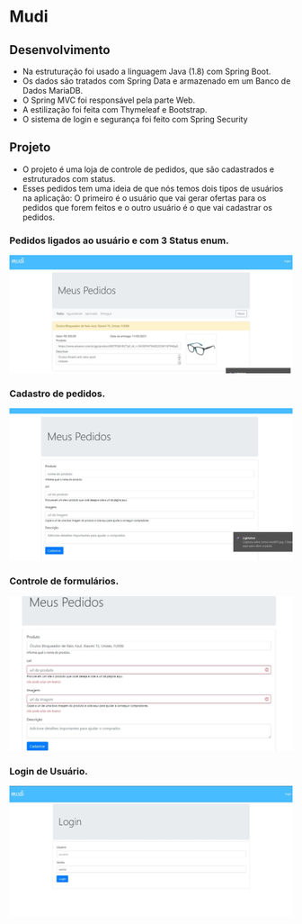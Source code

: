 # Mudi
 
## Desenvolvimento
* Na estruturação foi usado a linguagem Java (1.8) com Spring Boot.
* Os dados são tratados com Spring Data e armazenado em um Banco de Dados MariaDB.
* O Spring MVC foi responsável pela parte Web.
* A estilização foi feita com Thymeleaf e Bootstrap.
* O sistema de login e segurança foi feito com Spring Security

## Projeto
* O projeto é uma loja de controle de pedidos, que são cadastrados e estruturados com status.
* Esses pedidos tem uma ideia de que nós temos dois tipos de usuários na aplicação: O primeiro é o usuário que vai gerar ofertas para os pedidos que forem feitos e o outro usuário é o que vai cadastrar os pedidos.



### Pedidos ligados ao usuário e com 3 Status enum.
<img src="https://github.com/DarlanNoetzold/Mudi/blob/main/mudi01.jpg" />

### Cadastro de pedidos. 
<img src="https://github.com/DarlanNoetzold/Mudi/blob/main/mudi02.jpg" />

### Controle de formulários.
<img src="https://github.com/DarlanNoetzold/Mudi/blob/main/mudi03.jpg" />

### Login de Usuário.
<img src="https://github.com/DarlanNoetzold/Mudi/blob/main/mudi04.jpg" />
